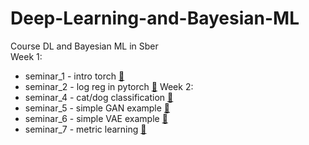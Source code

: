 # Deep-Learning-and-Bayesian-ML
Course DL and Bayesian ML in Sber                    
Week 1:
- seminar_1 - intro torch [📄](./week_1/seminar1_pytorch_basics.ipynb)
- seminar_2 - log reg in pytorch [📄](./week_1/seminar2_logistic_regression.ipynb)
Week 2:                  
- seminar_4 - cat/dog classification [📄](./week_2/seminar4_cats_dogs.ipynb)
- seminar_5 - simple GAN example [📄](./week_2/seminar5_GAN.ipynb)
- seminar_6 - simple VAE example [📄](./week_2/seminar6_VAE.ipynb)
- seminar_7 - metric learning [📄](./week_2/seminar7_metric_learning.ipynb)
